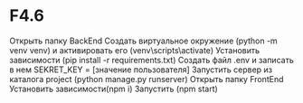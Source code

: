 # F4.6

Открыть папку BackEnd
Создать виртуальное окружение (python -m venv venv) и активировать его (venv\scripts\activate)
Установить зависимости (pip install -r requirements.txt)
Создать файл .env и записать в нем SEKRET_KEY = [значение пользователя]
Запустить сервер из каталога project (python manage.py runserver)
Открыть папку FrontEnd
Установить зависимости(npm i)
Запустить (npm start)